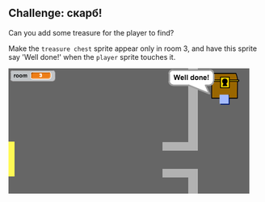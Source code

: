 ## Challenge: скарб!

Can you add some treasure for the player to find?

Make the `treasure chest` sprite appear only in room 3, and have this sprite say 'Well done!' when the `player` sprite touches it.

![screenshot](images/world-treasure.png)